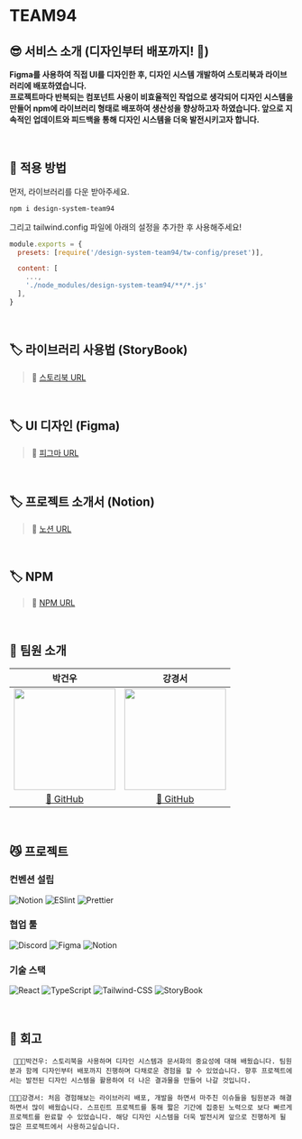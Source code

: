 # <span id='top'>TEAM94</span>

## 😎 서비스 소개 (디자인부터 배포까지! 🚃)

**Figma를 사용하여 직접 UI를 디자인한 후, 디자인 시스템 개발하여 스토리북과 라이브러리에 배포하였습니다.**
<br/>
**프로젝트마다 반복되는 컴포넌트 사용이 비효율적인 작업으로 생각되어 디자인 시스템을 만들어 npm에 라이브러리 형태로 배포하여 생산성을 향상하고자 하였습니다. 앞으로 지속적인 업데이트와 피드백을 통해 디자인 시스템을 더욱 발전시키고자 합니다.**

</br>

## 🐶 적용 방법

먼저, 라이브러리를 다운 받아주세요.

```bash
npm i design-system-team94
```

그리고 tailwind.config 파일에 아래의 설정을 추가한 후 사용해주세요!

```js
module.exports = {
  presets: [require('/design-system-team94/tw-config/preset')],

  content: [
    ...,
    './node_modules/design-system-team94/**/*.js'
  ],
}
```

 <br/>

## 🏷️ 라이브러리 사용법 (StoryBook)

> 📖 <a href='https://65d5a893c1e6ac157757efa1-wqneeyfcip.chromatic.com/'>스토리북 URL</a>

<br/>

## 🏷️ UI 디자인 (Figma)

> 🎨 <a href='https://www.figma.com/file/zJBsYHIDQ4T97PoyqWdRhe/Design-System---StoryBook?type=design&mode=design&t=b7ZcKuE321KECy8Y-0'>피그마 URL</a>

<br/>

## 🏷️ 프로젝트 소개서 (Notion)

> 📎 <a href='https://pale-romano-ced.notion.site/ad324fac886047fb91290af4cd55b682?pvs=4'>노션 URL</a>

</br>

## 🏷️ NPM

> 📖 <a href='https://www.npmjs.com/package/design-system-team94'>NPM URL</a>

<br/>

## 🫠 팀원 소개

| <center>**박건우**</center>                                                        | <center>**강경서**</center>                                                          |
| ---------------------------------------------------------------------------------- | ------------------------------------------------------------------------------------ |
| <img src="https://avatars.githubusercontent.com/geonwooPark" height=180 width=180> | <img src="https://avatars.githubusercontent.com/kangkyeongseo" height=180 width=180> |
| <center>[🔗 GitHub](https://github.com/geonwooPark)</center>                       | <center>[🔗 GitHub](https://github.com/kangkyeongseo)</center>                       |

<br/>

## 😼 프로젝트

### 컨벤션 설립

![Notion](https://img.shields.io/badge/Husky-00AA45?style=for-the-badge&logo=Husky&logoColor=white)
![ESlint](https://img.shields.io/badge/ESlint-4B32C3?style=for-the-badge&logo=ESlint&logoColor=white)
![Prettier](https://img.shields.io/badge/Prettier-F7B93E?style=for-the-badge&logo=Prettier&logoColor=white)

### 협업 툴

![Discord](https://img.shields.io/badge/Discord-5865F2?style=for-the-badge&logo=discord&logoColor=white)
![Figma](https://img.shields.io/badge/Figma-F24E1E?style=for-the-badge&logo=Figma&logoColor=white)
![Notion](https://img.shields.io/badge/Notion-20232A?style=for-the-badge&logo=Notion&logoColor=white)

### 기술 스택

![React](https://img.shields.io/badge/React-20232A?style=for-the-badge&logo=react&logoColor=61DAFB)
![TypeScript](https://img.shields.io/badge/Typescript-3178C6?style=for-the-badge&logo=Typescript&logoColor=white)
![Tailwind-CSS](https://img.shields.io/badge/Tailwind-06B6D4?style=for-the-badge&logo=Tailwindcss&logoColor=white)
![StoryBook](https://img.shields.io/badge/Storybook-FF4785?style=for-the-badge&logo=Storybook&logoColor=white)

<br/>

## 🤔 회고

` 👨🏻‍💻박건우: 스토리북을 사용하며 디자인 시스템과 문서화의 중요성에 대해 배웠습니다. 팀원분과 함께 디자인부터 배포까지 진행하며 다채로운 경험을 할 수 있었습니다. 향후 프로젝트에서는 발전된 디자인 시스템을 활용하여 더 나은 결과물을 만들어 나갈 것입니다.`
<br/>

`🧑🏻‍💻강경서: 처음 경험해보는 라이브러리 배포, 개발을 하면서 마주친 이슈들을 팀원분과 해결하면서 많이 배웠습니다. 스프린트 프로젝트를 통해 짧은 기간에 집중된 노력으로 보다 빠르게 프로젝트를 완료할 수 있었습니다. 해당 디자인 시스템을 더욱 발전시켜 앞으로 진행하게 될 많은 프로젝트에서 사용하고싶습니다.`
